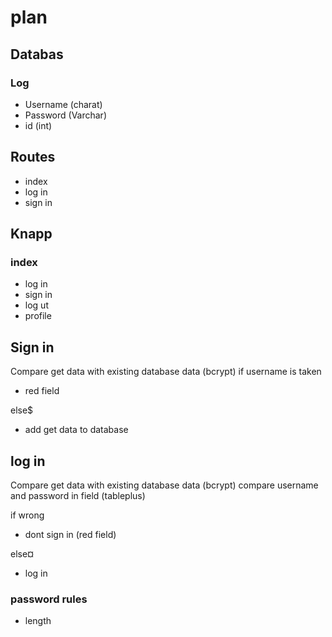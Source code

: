 # plan 

## Databas 
### Log
- Username (charat)
- Password (Varchar)
- id (int)

## Routes
- index
- log in 
- sign in 

## Knapp

### index
- log in 
- sign in 
- log ut
- profile 

## Sign in 
Compare get data with existing database data (bcrypt)
if username is taken 
- red field

else$
- add get data to database

## log in 
Compare get data with existing database data (bcrypt)
compare username and password in field (tableplus)

if wrong 
- dont sign in (red field)

else¤
- log in 

### password rules
- length 